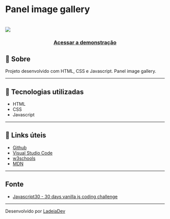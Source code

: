<h1>Panel image gallery</h1>

<h1>
  <img src="https://">
</h1>

<h3 align="center">
  <a href="https://bright-trifle-eed748.netlify.app" target="_blank">Acessar a demonstração</a>
</h3>

## 🎫 Sobre

Projeto desenvolvido com HTML, CSS e Javascript. Panel image gallery.

---

## 🚀 Tecnologias utilizadas

- HTML
- CSS
- Javascript

---

## 🔗 Links úteis

- [Github](https://github.com/)
- [Visual Studio Code](https://code.visualstudio.com/)
- [w3schools](https://www.w3schools.com/)
- [MDN](https://developer.mozilla.org/)

---
## Fonte

- [Javascript30 - 30 days vanilla js coding challenge](https://javascript30.com/)

---

Desenvolvido por [LadeiaDev](https://ladeia.dev.br/)
